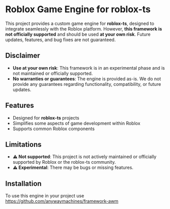 # Roblox Game Engine for roblox-ts
This project provides a custom game engine for **roblox-ts**, designed to integrate seamlessly with the Roblox platform. However, **this framework is not officially supported** and should be used **at your own risk**. Future updates, features, and bug fixes are not guaranteed.

## Disclaimer
- **Use at your own risk**: This framework is in an experimental phase and is not maintained or officially supported.
- **No warranties or guarantees**: The engine is provided as-is. We do not provide any guarantees regarding functionality, compatibility, or future updates.

## Features
- Designed for **roblox-ts** projects
- Simplifies some aspects of game development within Roblox
- Supports common Roblox components

## Limitations
- **⚠️ Not supported**: This project is not actively maintained or officially supported by Roblox or the roblox-ts community.
- **⚠️ Experimental**: There may be bugs or missing features.

## Installation
To use this engine in your project use https://github.com/anywaymachines/framework-awm
